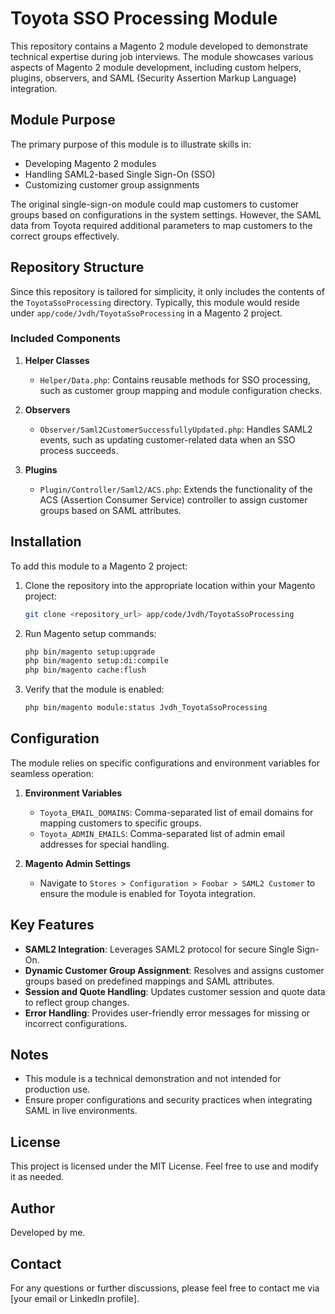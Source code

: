 # Toyota SSO Processing Module

This repository contains a Magento 2 module developed to demonstrate technical expertise during job interviews. The module showcases various aspects of Magento 2 module development, including custom helpers, plugins, observers, and SAML (Security Assertion Markup Language) integration.

## Module Purpose
The primary purpose of this module is to illustrate skills in:
- Developing Magento 2 modules
- Handling SAML2-based Single Sign-On (SSO)
- Customizing customer group assignments

The original single-sign-on module could map customers to customer groups based on configurations in the system settings. However, the SAML data from Toyota required additional parameters to map customers to the correct groups effectively.

## Repository Structure
Since this repository is tailored for simplicity, it only includes the contents of the `ToyotaSsoProcessing` directory. Typically, this module would reside under `app/code/Jvdh/ToyotaSsoProcessing` in a Magento 2 project.

### Included Components
1. **Helper Classes**
   - `Helper/Data.php`: Contains reusable methods for SSO processing, such as customer group mapping and module configuration checks.

2. **Observers**
   - `Observer/Saml2CustomerSuccessfullyUpdated.php`: Handles SAML2 events, such as updating customer-related data when an SSO process succeeds.

3. **Plugins**
   - `Plugin/Controller/Saml2/ACS.php`: Extends the functionality of the ACS (Assertion Consumer Service) controller to assign customer groups based on SAML attributes.

## Installation
To add this module to a Magento 2 project:

1. Clone the repository into the appropriate location within your Magento project:
   ```bash
   git clone <repository_url> app/code/Jvdh/ToyotaSsoProcessing
   ```

2. Run Magento setup commands:
   ```bash
   php bin/magento setup:upgrade
   php bin/magento setup:di:compile
   php bin/magento cache:flush
   ```

3. Verify that the module is enabled:
   ```bash
   php bin/magento module:status Jvdh_ToyotaSsoProcessing
   ```

## Configuration
The module relies on specific configurations and environment variables for seamless operation:

1. **Environment Variables**
   - `Toyota_EMAIL_DOMAINS`: Comma-separated list of email domains for mapping customers to specific groups.
   - `Toyota_ADMIN_EMAILS`: Comma-separated list of admin email addresses for special handling.

2. **Magento Admin Settings**
   - Navigate to `Stores > Configuration > Foobar > SAML2 Customer` to ensure the module is enabled for Toyota integration.

## Key Features
- **SAML2 Integration**: Leverages SAML2 protocol for secure Single Sign-On.
- **Dynamic Customer Group Assignment**: Resolves and assigns customer groups based on predefined mappings and SAML attributes.
- **Session and Quote Handling**: Updates customer session and quote data to reflect group changes.
- **Error Handling**: Provides user-friendly error messages for missing or incorrect configurations.

## Notes
- This module is a technical demonstration and not intended for production use.
- Ensure proper configurations and security practices when integrating SAML in live environments.

## License
This project is licensed under the MIT License. Feel free to use and modify it as needed.

## Author
Developed by me.

## Contact
For any questions or further discussions, please feel free to contact me via [your email or LinkedIn profile].

